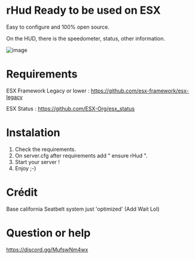 # rHud Ready to be used on ESX

  Easy to configure and 100% open source.
  
  On the HUD, there is the speedometer, status, other information.  
  
  ![image](https://user-images.githubusercontent.com/92583258/188974418-fc3beefb-774b-430e-9c63-a50f51475046.png)

# Requirements

  ESX Framework Legacy or lower : https://github.com/esx-framework/esx-legacy
  
  ESX Status : https://github.com/ESX-Org/esx_status
  
# Instalation

  1. Check the requirements.
  2. On server.cfg after requirements add " ensure rHud ".
  3. Start your server !
  4. Enjoy ;-)

# Crédit

Base california Seatbelt system just 'optimized' (Add Wait Lol)

# Question or help

https://discord.gg/MufswNm4wx
